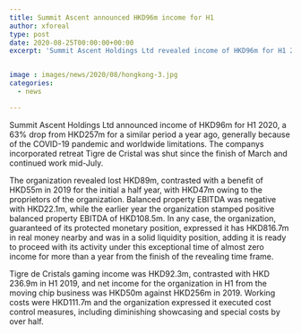 ```yaml
---
title: Summit Ascent announced HKD96m income for H1
author: xforeal 
type: post
date: 2020-08-25T00:00:00+00:00
excerpt: 'Summit Ascent Holdings Ltd revealed income of HKD96m for H1 2020, a 63&amp;percnt; drop from HKD257m for a similar period a year ago, generally because of the COVID-19 pandemic and worldwide restrictions '


image : images/news/2020/08/hongkong-3.jpg
categories:
  - news

---
```

Summit Ascent Holdings Ltd announced income of HKD96m for H1 2020, a 63&percnt; drop from HKD257m for a similar period a year ago, generally because of the COVID-19 pandemic and worldwide limitations. The companys incorporated retreat Tigre de Cristal was shut since the finish of March and continued work mid-July. 

The organization revealed lost HKD89m, contrasted with a benefit of HKD55m in 2019 for the initial a half year, with HKD47m owing to the proprietors of the organization. Balanced property EBITDA was negative with HKD22.1m, while the earlier year the organization stamped positive balanced property EBITDA of HKD108.5m. In any case, the organization, guaranteed of its protected monetary position, expressed it has HKD816.7m in real money nearby and was in a solid liquidity position, adding it is ready to proceed with its activity under this exceptional time of almost zero income for more than a year from the finish of the revealing time frame. 

Tigre de Cristals gaming income was HKD92.3m, contrasted with HKD 236.9m in H1 2019, and net income for the organization in H1 from the moving chip business was HKD50m against HKD256m in 2019. Working costs were HKD111.7m and the organization expressed it executed cost control measures, including diminishing showcasing and special costs by over half.